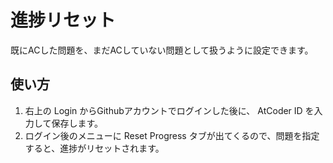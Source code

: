 # 進捗リセット
既にACした問題を、まだACしていない問題として扱うように設定できます。
## 使い方
1. 右上の Login からGithubアカウントでログインした後に、 AtCoder ID を入力して保存します。
2. ログイン後のメニューに Reset Progress タブが出てくるので、問題を指定すると、進捗がリセットされます。